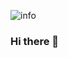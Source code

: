 ![info](![изображение](https://user-images.githubusercontent.com/87410389/181585799-03a867ef-605c-40dd-8d79-049c55e82903.png))

### Hi there 👋

<!--
**timofeiKurkin/timofeiKurkin** is a ✨ _special_ ✨ repository because its `README.md` (this file) appears on your GitHub profile.

Here are some ideas to get you started:

- 🔭 I’m currently working on ...
- 🌱 I’m currently learning ...
- 👯 I’m looking to collaborate on ...
- 🤔 I’m looking for help with ...
- 💬 Ask me about ...
- 📫 How to reach me: ...
- 😄 Pronouns: ...
- ⚡ Fun fact: ...
-->
